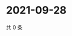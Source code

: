 # 2021-09-28

共 0 条

<!-- BEGIN WEIBO -->
<!-- 最后更新时间 Tue Sep 28 2021 16:16:53 GMT+0800 (China Standard Time) -->

<!-- END WEIBO -->
